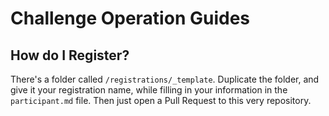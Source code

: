 # Challenge Operation Guides

## How do I Register?
There's a folder called `/registrations/_template`. Duplicate the folder, and give it your registration name, while filling in your information in the `participant.md` file. Then just open a Pull Request to this very repository.